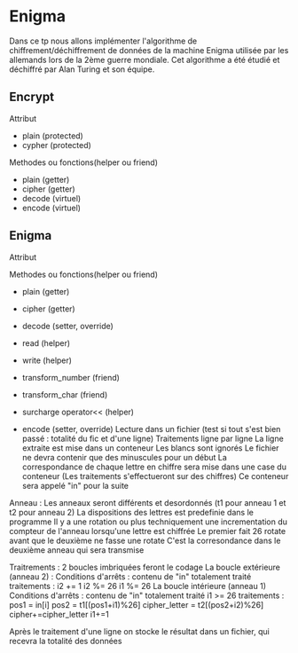 # Enigma
Dans ce tp nous allons implémenter l'algorithme de chiffrement/déchiffrement de données de la machine Enigma utilisée par les allemands lors de la 2ème guerre mondiale. Cet algorithme a été étudié et déchiffré par Alan Turing et son équipe.


## Encrypt

Attribut
* plain (protected)
* cypher (protected)

Methodes ou fonctions(helper ou friend)
* plain (getter)
* cipher (getter)
* decode (virtuel)
* encode (virtuel)

## Enigma

Attribut

Methodes ou fonctions(helper ou friend)
* plain (getter)
* cipher (getter)
* decode (setter, override)
* read (helper)
* write (helper)
* transform_number (friend)
* transform_char (friend) 
* surcharge operator<< (helper)

* encode (setter, override)
Lecture dans un fichier (test si tout s'est bien passé : totalité du fic et d'une ligne)
Traitements ligne par ligne
La ligne extraite est mise dans un conteneur
Les blancs sont ignorés
Le fichier ne devra contenir que des minuscules pour un début 
La correspondance de chaque lettre en chiffre sera mise dans une case du conteneur (Les traitements s'effectueront sur des chiffres)
Ce conteneur sera appelé "in" pour la suite

Anneau : 
Les anneaux seront différents et desordonnés (t1 pour anneau 1 et t2 pour anneau 2)
La dispositions des lettres est predefinie dans le programme
Il y a une rotation ou plus techniquement une incrementation du compteur de l'anneau lorsqu'une lettre est chiffrée
Le premier fait 26 rotate avant que le deuxième ne fasse une rotate
C'est la corresondance dans le deuxième anneau qui sera transmise

Traitrements : 
2 boucles imbriquées feront le codage
La boucle extérieure (anneau 2) :
	Conditions d'arrêts : 
		contenu de "in" totalement traité
	traitements :
		i2 += 1
		i2 %= 26
		i1 %= 26
La boucle intérieure (anneau 1)
	Conditions d'arrêts :
		contenu de "in" totalement traité
		i1 >= 26
	traitements :
		pos1 = in[i]
		pos2 = t1[(pos1+i1)%26]
		cipher_letter = t2[(pos2+i2)%26]
		cipher+=cipher_letter
		i1+=1

Après le traitement d'une ligne on stocke le résultat dans un fichier, qui recevra la totalité des données